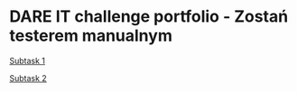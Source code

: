 # DARE IT challenge portfolio - Zostań testerem manualnym

[Subtask 1](https://github.com/k-czekaj/challenge_portfolio_katarzyna/blob/main/Task1.md)

[Subtask 2](https://github.com/k-czekaj/challenge_portfolio_katarzyna/blob/main/Task1.md)
